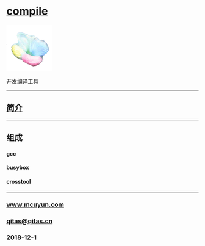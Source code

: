 ﻿# [compile](https://github.com/mcuyun/compile) 

[![sites](mcuyun/mcuyun.png)](http://www.mcuyun.com)

开发编译工具

---

## [简介](https://github.com/mcuyun/compile/wiki) 



---

## 组成

#### gcc
#### busybox
#### crosstool


---

###  www.mcuyun.com  
###  qitas@qitas.cn
###  2018-12-1
